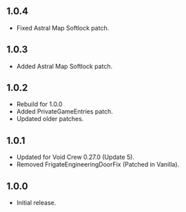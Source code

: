## 1.0.4
- Fixed Astral Map Softlock patch.

## 1.0.3
- Added Astral Map Softlock patch.

## 1.0.2
- Rebuild for 1.0.0
- Added PrivateGameEntries patch.
- Updated older patches.

## 1.0.1
- Updated for Void Crew 0.27.0 (Update 5).
- Removed FrigateEngineeringDoorFix (Patched in Vanilla).

## 1.0.0
- Initial release.